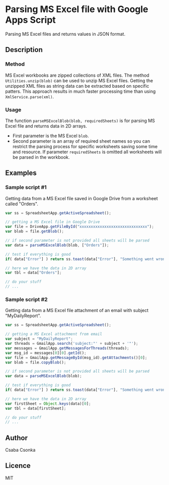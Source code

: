 # Parsing MS Excel file with Google Apps Script

Parsing MS Excel files and returns values in JSON format.

## Description

### Method

MS Excel workbooks are zipped collections of XML files.
The method `Utilities.unzip(blob)` can be used to unzip MS Excel files.
Getting the unzipped XML files as string data can be extracted based on specific patters. This approach results in much faster processing time than using `XmlService.parse(xml)`.

### Usage

The function `parseMSExcelBlob(blob, requiredSheets)` is for parsing MS Excel file and returns data in 2D arrays.
* First parameter is the MS Excel `blob`.
* Second parameter is an array of required sheet names so you can restrict the parsing process for specific worksheets saving some time and resource.
If parameter `requiredSheets` is omitted all worksheets will be parsed in the workbook.

## Examples

### Sample script #1

Getting data from a MS Excel file saved in Google Drive from a worksheet called "Orders".

```javascript
var ss = SpreadsheetApp.getActiveSpreadsheet();

// getting a MS Excel file in Google Drive
var file = DriveApp.getFileById("xxxxxxxxxxxxxxxxxxxxxxxxxxxxxx");
var blob = file.getBlob();

// if second parameter is not provided all sheets will be parsed
var data = parseMSExcelBlob(blob, ["Orders"]);

// test if everything is good
if( data["Error"] ) return ss.toast(data["Error"], "Something went wrong 🙄", 10);

// here we have the data in 2D array
var tbl = data["Orders"];

// do your stuff
// ...
```

### Sample script #2

Getting data from a MS Excel file attachment of an email with subject "MyDailyReport".

```javascript
var ss = SpreadsheetApp.getActiveSpreadsheet();

// getting a MS Excel attachment from email
var subject = "MyDailyReport";
var threads = GmailApp.search('subject:"' + subject + '"');
var messages = GmailApp.getMessagesForThreads(threads);
var msg_id = messages[0][0].getId();
var file = GmailApp.getMessageById(msg_id).getAttachments()[0];
var blob = file.copyBlob();

// if second parameter is not provided all sheets will be parsed
var data = parseMSExcelBlob(blob);

// test if everything is good
if( data["Error"] ) return ss.toast(data["Error"], "Something went wrong 🙄", 10);

// here we have the data in 2D array
var firstSheet = Object.keys(data)[0];
var tbl = data[firstSheet];

// do your stuff
// ...
```

## Author

Csaba Csonka

## Licence

MIT


